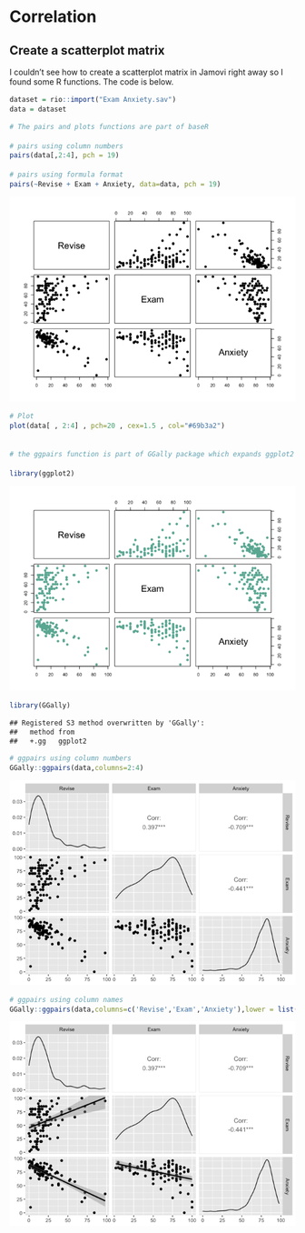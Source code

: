 # Correlation

## Create a scatterplot matrix

I couldn’t see how to create a scatterplot matrix in Jamovi right away
so I found some R functions. The code is below.

``` r
dataset = rio::import("Exam Anxiety.sav")
data = dataset
```

``` r
# The pairs and plots functions are part of baseR

# pairs using column numbers
pairs(data[,2:4], pch = 19)

# pairs using formula format
pairs(~Revise + Exam + Anxiety, data=data, pch = 19)
```

![](Week-6-correlation-Rnotebook_files/figure-markdown_github/unnamed-chunk-2-1.png)

``` r
# Plot
plot(data[ , 2:4] , pch=20 , cex=1.5 , col="#69b3a2")


# the ggpairs function is part of GGally package which expands ggplot2 package

library(ggplot2)
```

![](Week-6-correlation-Rnotebook_files/figure-markdown_github/unnamed-chunk-2-2.png)

``` r
library(GGally)
```

    ## Registered S3 method overwritten by 'GGally':
    ##   method from   
    ##   +.gg   ggplot2

``` r
# ggpairs using column numbers
GGally::ggpairs(data,columns=2:4)
```

![](Week-6-correlation-Rnotebook_files/figure-markdown_github/unnamed-chunk-2-3.png)

``` r
# ggpairs using column names
GGally::ggpairs(data,columns=c('Revise','Exam','Anxiety'),lower = list(continuous = "smooth"))
```

![](Week-6-correlation-Rnotebook_files/figure-markdown_github/unnamed-chunk-2-4.png)
